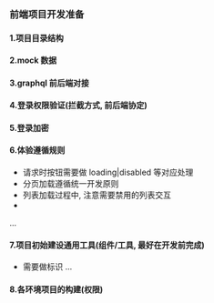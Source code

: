 ### 前端项目开发准备

#### 1.项目目录结构
#### 2.mock 数据
#### 3.graphql 前后端对接
#### 4.登录权限验证(拦截方式, 前后端协定)
#### 5.登录加密
#### 6.体验遵循规则
- 请求时按钮需要做 loading|disabled 等对应处理
- 分页加载遵循统一开发原则
- 列表加载过程中, 注意需要禁用的列表交互
- 
...
#### 7.项目初始建设通用工具(组件/工具, 最好在开发前完成)
- 需要做标识
...
#### 8.各环境项目的构建(权限)